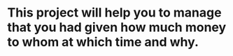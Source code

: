 # This project will help you to manage that you had given how much money to whom at which time and why.
